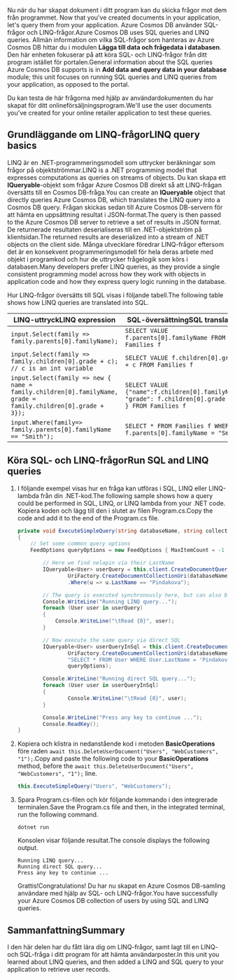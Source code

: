 <span data-ttu-id="dd3b2-101"><!--TODO: Explain how to do ExecuteNext (pages closer to SDK imp) vs ToList (continuation token)--> Nu när du har skapat dokument i ditt program kan du skicka frågor mot dem från programmet.</span><span class="sxs-lookup"><span data-stu-id="dd3b2-101"><!--TODO: Explain how to do ExecuteNext (pages closer to SDK imp) vs ToList (continuation token)--> Now that you've created documents in your application, let's query them from your application.</span></span> <span data-ttu-id="dd3b2-102">Azure Cosmos DB använder SQL-frågor och LINQ-frågor.</span><span class="sxs-lookup"><span data-stu-id="dd3b2-102">Azure Cosmos DB uses SQL queries and LINQ queries.</span></span> <span data-ttu-id="dd3b2-103">Allmän information om vilka SQL-frågor som hanteras av Azure Cosmos DB hittar du i modulen **Lägga till data och frågedata i databasen**. Den här enheten fokuserar på att köra SQL- och LINQ-frågor från ditt program istället för portalen.</span><span class="sxs-lookup"><span data-stu-id="dd3b2-103">General information about the SQL queries Azure Cosmos DB supports is in **Add data and query data in your database** module; this unit focuses on running SQL queries and LINQ queries from your application, as opposed to the portal.</span></span>

<span data-ttu-id="dd3b2-104">Du kan testa de här frågorna med hjälp av användardokumenten du har skapat för ditt onlineförsäljningsprogram.</span><span class="sxs-lookup"><span data-stu-id="dd3b2-104">We'll use the user documents you've created for your online retailer application to test these queries.</span></span>

## <a name="linq-query-basics"></a><span data-ttu-id="dd3b2-105">Grundläggande om LINQ-frågor</span><span class="sxs-lookup"><span data-stu-id="dd3b2-105">LINQ query basics</span></span>

<span data-ttu-id="dd3b2-106">LINQ är en .NET-programmeringsmodell som uttrycker beräkningar som frågor på objektströmmar.</span><span class="sxs-lookup"><span data-stu-id="dd3b2-106">LINQ is a .NET programming model that expresses computations as queries on streams of objects.</span></span> <span data-ttu-id="dd3b2-107">Du kan skapa ett **IQueryable**-objekt som frågar Azure Cosmos DB direkt så att LINQ-frågan översätts till en Cosmos DB-fråga.</span><span class="sxs-lookup"><span data-stu-id="dd3b2-107">You can create an **IQueryable** object that directly queries Azure Cosmos DB, which translates the LINQ query into a Cosmos DB query.</span></span> <span data-ttu-id="dd3b2-108">Frågan skickas sedan till Azure Cosmos DB-servern för att hämta en uppsättning resultat i JSON-format.</span><span class="sxs-lookup"><span data-stu-id="dd3b2-108">The query is then passed to the Azure Cosmos DB server to retrieve a set of results in JSON format.</span></span> <span data-ttu-id="dd3b2-109">De returnerade resultaten deserialiseras till en .NET-objektström på klientsidan.</span><span class="sxs-lookup"><span data-stu-id="dd3b2-109">The returned results are deserialized into a stream of .NET objects on the client side.</span></span> <span data-ttu-id="dd3b2-110">Många utvecklare föredrar LINQ-frågor eftersom det är en konsekvent programmeringsmodell för hela deras arbete med objekt i programkod och hur de uttrycker frågelogik som körs i databasen.</span><span class="sxs-lookup"><span data-stu-id="dd3b2-110">Many developers prefer LINQ queries, as they provide a single consistent programming model across how they work with objects in application code and how they express query logic running in the database.</span></span>

<span data-ttu-id="dd3b2-111">Hur LINQ-frågor översätts till SQL visas i följande tabell.</span><span class="sxs-lookup"><span data-stu-id="dd3b2-111">The following table shows how LINQ queries are translated into SQL.</span></span>

| <span data-ttu-id="dd3b2-112">LINQ-uttryck</span><span class="sxs-lookup"><span data-stu-id="dd3b2-112">LINQ expression</span></span> | <span data-ttu-id="dd3b2-113">SQL-översättning</span><span class="sxs-lookup"><span data-stu-id="dd3b2-113">SQL translation</span></span> |
|---|---|
| `input.Select(family => family.parents[0].familyName);`| `SELECT VALUE f.parents[0].familyName FROM Families f` |
|`input.Select(family => family.children[0].grade + c); // c is an int variable` | `SELECT VALUE f.children[0].grade + c FROM Families f` |
|`input.Select(family => new { name = family.children[0].familyName, grade = family.children[0].grade + 3});`| `SELECT VALUE {"name":f.children[0].familyName, "grade": f.children[0].grade + 3 } FROM Families f`|
|`input.Where(family=> family.parents[0].familyName == "Smith");`|`SELECT * FROM Families f WHERE f.parents[0].familyName = "Smith"`|

## <a name="run-sql-and-linq-queries"></a><span data-ttu-id="dd3b2-114">Köra SQL- och LINQ-frågor</span><span class="sxs-lookup"><span data-stu-id="dd3b2-114">Run SQL and LINQ queries</span></span>

1. <span data-ttu-id="dd3b2-115">I följande exempel visas hur en fråga kan utföras i SQL, LINQ eller LINQ-lambda från din .NET-kod.</span><span class="sxs-lookup"><span data-stu-id="dd3b2-115">The following sample shows how a query could be performed in SQL, LINQ, or LINQ lambda from your .NET code.</span></span> <span data-ttu-id="dd3b2-116">Kopiera koden och lägg till den i slutet av filen Program.cs.</span><span class="sxs-lookup"><span data-stu-id="dd3b2-116">Copy the code and add it to the end of the Program.cs file.</span></span>

    ```csharp
    private void ExecuteSimpleQuery(string databaseName, string collectionName)
    {
        // Set some common query options
        FeedOptions queryOptions = new FeedOptions { MaxItemCount = -1 };
    
            // Here we find nelapin via their LastName
            IQueryable<User> userQuery = this.client.CreateDocumentQuery<User>(
                    UriFactory.CreateDocumentCollectionUri(databaseName, collectionName), queryOptions)
                    .Where(u => u.LastName == "Pindakova");
    
            // The query is executed synchronously here, but can also be executed asynchronously via the IDocumentQuery<T> interface
            Console.WriteLine("Running LINQ query...");
            foreach (User user in userQuery)
            {
                Console.WriteLine("\tRead {0}", user);
            }
    
            // Now execute the same query via direct SQL
            IQueryable<User> userQueryInSql = this.client.CreateDocumentQuery<User>(
                    UriFactory.CreateDocumentCollectionUri(databaseName, collectionName),
                    "SELECT * FROM User WHERE User.LastName = 'Pindakova'",
                    queryOptions);
    
            Console.WriteLine("Running direct SQL query...");
            foreach (User user in userQueryInSql)
            {
                    Console.WriteLine("\tRead {0}", user);
            }
    
            Console.WriteLine("Press any key to continue ...");
            Console.ReadKey();
    }
    ```

2. <span data-ttu-id="dd3b2-117">Kopiera och klistra in nedanstående kod i metoden **BasicOperations** före raden `await this.DeleteUserDocument("Users", "WebCustomers", "1");`.</span><span class="sxs-lookup"><span data-stu-id="dd3b2-117">Copy and paste the following code to your **BasicOperations** method, before the `await this.DeleteUserDocument("Users", "WebCustomers", "1");` line.</span></span>

    ```csharp
    this.ExecuteSimpleQuery("Users", "WebCustomers");
    ```

3. <span data-ttu-id="dd3b2-118">Spara Program.cs-filen och kör följande kommando i den integrerade terminalen.</span><span class="sxs-lookup"><span data-stu-id="dd3b2-118">Save the Program.cs file and then, in the integrated terminal, run the following command.</span></span>
    
    ```
    dotnet run
    ```

    <span data-ttu-id="dd3b2-119">Konsolen visar följande resultat.</span><span class="sxs-lookup"><span data-stu-id="dd3b2-119">The console displays the following output.</span></span>

    ```
    Running LINQ query...
    Running direct SQL query...
    Press any key to continue ...
    ```

    <span data-ttu-id="dd3b2-120">Grattis!</span><span class="sxs-lookup"><span data-stu-id="dd3b2-120">Congratulations!</span></span> <span data-ttu-id="dd3b2-121">Du har nu skapat en Azure Cosmos DB-samling användare med hjälp av SQL- och LINQ-frågor.</span><span class="sxs-lookup"><span data-stu-id="dd3b2-121">You have successfully your Azure Cosmos DB collection of users by using SQL and LINQ queries.</span></span>

## <a name="summary"></a><span data-ttu-id="dd3b2-122">Sammanfattning</span><span class="sxs-lookup"><span data-stu-id="dd3b2-122">Summary</span></span>

<span data-ttu-id="dd3b2-123">I den här delen har du fått lära dig om LINQ-frågor, samt lagt till en LINQ- och SQL-fråga i ditt program för att hämta användarposter.</span><span class="sxs-lookup"><span data-stu-id="dd3b2-123">In this unit you learned about LINQ queries, and then added a LINQ and SQL query to your application to retrieve user records.</span></span>